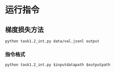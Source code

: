 # 运行指令


##  梯度损失方法
``
python task1.2_int.py data/val.jsonl output
``
### 指令格式
``
python task1.2_int.py $inputdatapath $outputpath
``